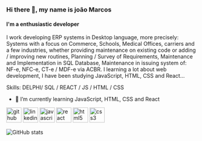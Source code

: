 ### Hi there 👋, my name is joão Marcos
#### I'm a enthusiastic developer 
I work developing ERP systems in Desktop language, more precisely: Systems with a focus on Commerce, Schools, Medical Offices, carriers and a few industries, whether providing maintenance on existing code or adding / improving new routines, Planning / Survey of Requirements, Maintenance and Implementation in SQL Database, Maintenance in issuing system of: NF-e, NFC-e, CT-e / MDF-e via ACBR. I learning a lot about web development, I have been studying JavaScript, HTML, CSS and React...

Skills: DELPHI/ SQL / REACT / JS / HTML / CSS

- 🌱 I’m currently learning JavaScript, HTML, CSS and React 


[<img src='https://cdn.jsdelivr.net/npm/simple-icons@3.0.1/icons/github.svg' alt='github' height='40'>](https://github.com/joaomarcosfurtado)  [<img src='https://cdn.jsdelivr.net/npm/simple-icons@3.0.1/icons/linkedin.svg' alt='linkedin' height='40'>](https://www.linkedin.com/in/https://www.linkedin.com/in/joao-marcos-furtado-de-paula//)  [<img src='https://cdn.jsdelivr.net/npm/simple-icons@3.0.1/icons/javascript.svg' alt='javascript' height='40'>](#)  [<img src='https://cdn.jsdelivr.net/npm/simple-icons@3.0.1/icons/react.svg' alt='react' height='40'>](#)  [<img src='https://cdn.jsdelivr.net/npm/simple-icons@3.0.1/icons/html5.svg' alt='html5' height='40'>](#)  [<img src='https://cdn.jsdelivr.net/npm/simple-icons@3.0.1/icons/css3.svg' alt='css3' height='40'>](#)  

![GitHub stats](https://github-readme-stats.vercel.app/api?username=joaomarcosfurtado&show_icons=true)  

